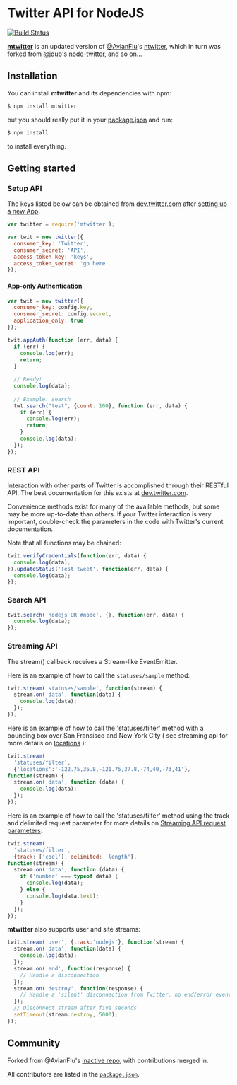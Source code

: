 Twitter API for NodeJS
=================================

[![Build Status](https://travis-ci.org/passcod/mtwitter.png)](https://travis-ci.org/passcod/mtwitter)

__[mtwitter][t1]__ is an updated version of [@AvianFlu][t2]'s [ntwitter][t3],
which in turn was forked from [@jdub][t4]'s [node-twitter][t5], and so on…

[t1]: https://github.com/passcod/mtwitter
[t2]: https://github.com/AvianFlu
[t3]: https://github.com/AvianFlu/ntwitter
[t4]: https://github.com/jdub
[t5]: https://github.com/jdub/node-twitter


## Installation

You can install __mtwitter__ and its dependencies with npm:

``` bash
$ npm install mtwitter
```

but you should really put it in your [package.json][i1] and run:

``` bash
$ npm install
```

to install everything.

[i1]: http://package.json.nodejitsu.com/


## Getting started

### Setup API 

The keys listed below can be obtained from
[dev.twitter.com][b1] after [setting up a new App][b2].

[b1]: https://dev.twitter.com
[b2]: https://dev.twitter.com/apps/new

``` javascript
var twitter = require('mtwitter');

var twit = new twitter({
  consumer_key: 'Twitter',
  consumer_secret: 'API',
  access_token_key: 'keys',
  access_token_secret: 'go here'
});
```

#### App-only Authentication

``` javascript
var twit = new twitter({
  consumer_key: config.key,
  consumer_secret: config.secret,
  application_only: true
});

twit.appAuth(function (err, data) {
  if (err) {
    console.log(err);
    return;
  }
  
  // Ready!
  console.log(data);
  
  // Example: search
  twt.search("test", {count: 100}, function (err, data) {
    if (err) {
      console.log(err);
      return;
    }
    console.log(data);
  });
});
```

### REST API 

Interaction with other parts of Twitter is accomplished through their RESTful API.
The best documentation for this exists at [dev.twitter.com][b3].

[b3]: https://dev.twitter.com

Convenience methods exist for many of the available methods, but some may be
more up-to-date than others. If your Twitter interaction is very important,
double-check the parameters in the code with Twitter's current documentation.

Note that all functions may be chained:

``` javascript
twit.verifyCredentials(function(err, data) {
  console.log(data);
}).updateStatus('Test tweet', function(err, data) {
  console.log(data);
});
```

### Search API 

``` javascript
twit.search('nodejs OR #node', {}, function(err, data) {
  console.log(data);
});
```

### Streaming API 

The stream() callback receives a Stream-like EventEmitter.

Here is an example of how to call the `statuses/sample` method:

``` javascript
twit.stream('statuses/sample', function(stream) {
  stream.on('data', function(data) {
    console.log(data);
  });
});
```
        
Here is an example of how to call the 'statuses/filter' method with a bounding
box over San Fransisco and New York City ( see streaming api for more details
on [locations][b4] ):

[b4]: https://dev.twitter.com/docs/streaming-api/methods#locations

``` javascript
twit.stream(
  'statuses/filter',
  {'locations':'-122.75,36.8,-121.75,37.8,-74,40,-73,41'},
function(stream) {
  stream.on('data', function (data) {
    console.log(data);
  });
});
```

Here is an example of how to call the 'statuses/filter' method using the track
and delimited request parameter for more details on [Streaming API request
parameters](https://dev.twitter.com/docs/streaming-apis/parameters#delimited):

``` javascript
twit.stream(
  'statuses/filter',
  {track: ['cool'], delimited: 'length'},
function(stream) {
  stream.on('data', function (data) {
    if ('number' === typeof data) {
      console.log(data);
    } else {
      console.log(data.text);
    }
  });
});
```

__mtwitter__ also supports user and site streams:

``` javascript
twit.stream('user', {track:'nodejs'}, function(stream) {
  stream.on('data', function(data) {
    console.log(data);
  });
  stream.on('end', function(response) {
    // Handle a disconnection
  });
  stream.on('destroy', function(response) {
    // Handle a 'silent' disconnection from Twitter, no end/error event fired
  });
  // Disconnect stream after five seconds
  setTimeout(stream.destroy, 5000);
});
```

## Community

Forked from @AvianFlu's [inactive repo][c1], with contributions merged in.

All contributors are listed in the
[`package.json`][c2].

[c1]: https://github.com/AvianFlu/ntwitter
[c2]: https://github.com/passcod/mtwitter/blob/master/package.json
